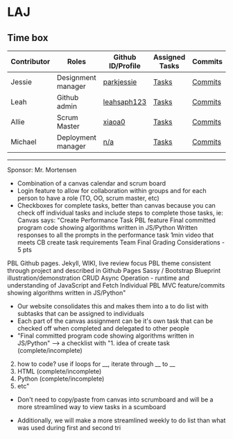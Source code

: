 # LAJ

## Time box
|Contributor|Roles|Github ID/Profile|Assigned Tasks|Commits|Pair Journal|
|------|--------|---------------------------|-----|--------|-----------------------------------|
|Jessie|Designment manager|[parkjessie](https://github.com/parkjessie)|[Tasks](https://github.com/parkjessie/LAJ/issues/parkjessie)|[Commits](https://github.com/parkjessie/LAJ/commit/d87734489af2cbf2f577893d20521df5d4be8cc8)|[Jessie Journal](https://github.com/parkjessie/LAJ/wiki/Jessie's-CB-Journal)|
|Leah|Github admin|[leahsaph123](https://github.com/parkjessie/LAJ/commit/a505c2773b87f63aec1764719bd37e5f4b6031bb)|[Tasks](n/a)|[Commits](n/a)|[Leah's Journal](n/a)|
|Allie|Scrum Master|[xiaoa0](https://github.com/xiaoa0)|[Tasks](n/a)|[Commits](n/a)|[Allie's Journal](https://docs.google.com/document/d/1huWsfI7-3COuK45SiUF5_T3DFpNmcoGLhiiLbFigpsU/edit)|
|Michael|Deployment manager|[n/a]()|[Tasks]()|[Commits]()|[Michael's Journal]()|
***
Sponsor: Mr. Mortensen
- Combination of a canvas calendar and scrum board
- Login feature to allow for collaboration within groups and for each person to have a role (TO, OO, scrum master, etc)
- Checkboxes for complete tasks, better than canvas because you can check off individual tasks and  include steps to complete those tasks, ie: 
Canvas says: 
"Create Performance Task PBL feature
Final committed program code showing algorithms written in JS/Python
Written responses to all the prompts in the performance task
1min video that meets CB create task requirements
Team Final Grading Considerations - 5 pts

PBL Github pages. Jekyll, WIKI, live review focus
PBL theme consistent through project and described in Github Pages
Sassy / Bootstrap
Blueprint illustration/demonstration
CRUD Async Operation - runtime and understanding of JavaScript and Fetch
Individual PBL MVC feature/commits showing algorithms written in JS/Python"

- Our website consolidates this and makes them into a to do list with subtasks that can be assigned to individuals
- Each part of the canvas assignment  can be it's own task that can be checked off when completed and delegated to other people
- "Final committed program code showing algorithms written in JS/Python" --> 
a checklist with
"1. idea of create task (complete/incomplete)
2. how to code? use if loops for __, iterate through __ to __
3. HTML (complete/incomplete)
4. Python (complete/incomplete)
5. etc"

- Don't need to copy/paste from canvas into scrumboard and will be a more streamlined way to view tasks in a scumboard

- Additionally, we will make a more streamlined weekly to do list than what was used during first and second tri
